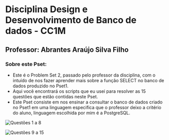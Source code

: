 # Disciplina Design e Desenvolvimento de Banco de dados - CC1M
## Professor: Abrantes Araújo Silva Filho

### Sobre este Pset:
* Este é o Problem Set 2, passado pelo professor da disciplina, com o intuído de nos fazer aprender mais sobre a função SELECT no banco de dados produzido no Pset1.
* Aqui você encontrará os scripts que eu usei para resolver as 15 questões que estão contidas neste Pset.
*  Este Pset consiste em nos ensinar a consultar o banco de dados criado no Pset1 em uma linguagem especifica que o professor deixo a critério do aluno, linguagem escolhida por mim é a PostgreSQL.

![Questões 1 a 8](https://github.com/yAnzmerr/uvv_bd_1_cc1m/blob/main/Pset%202/Quest%C3%B5es%201%20a%208.png) 

![Questões 9 a 15](https://github.com/yAnzmerr/uvv_bd_1_cc1m/blob/main/Pset%202/Quest%C3%B5es%209%20a%2015.png)
